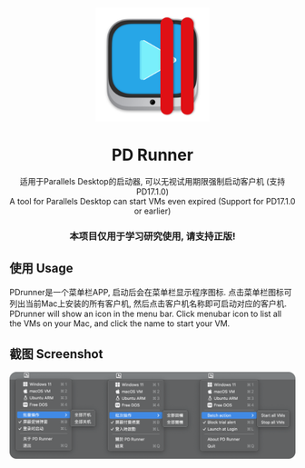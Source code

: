 # 
<p align="center">
<img src="./img/PDrunner.png" width="200" height="200" />
</p>

<h1 align="center">PD Runner</h1>

<p align="center">
适用于Parallels Desktop的启动器, 可以无视试用期限强制启动客户机 (支持 PD17.1.0)</br>
A tool for Parallels Desktop can start VMs even expired (Support for PD17.1.0 or earlier)
</p>

<h3 align="center">本项目仅用于学习研究使用, 请支持正版!</h3>

## 使用 Usage
PDrunner是一个菜单栏APP, 启动后会在菜单栏显示程序图标. 点击菜单栏图标可列出当前Mac上安装的所有客户机, 然后点击客户机名称即可启动对应的客户机.  
PDrunner will show an icon in the menu bar. Click menubar icon to list all the VMs on your Mac, and click the name to start your VM.  

## 截图 Screenshot
<img src="./img/Screenshot.png" width=921 align=center />
